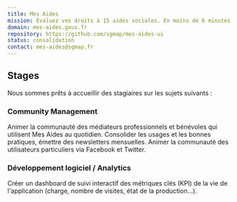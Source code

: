 ```yaml
---
title: Mes Aides
mission: Évaluez vos droits à 15 aides sociales. En moins de 6 minutes.
domain: mes-aides.gouv.fr
repository: https://github.com/sgmap/mes-aides-ui
status: consolidation
contact: mes-aides@sgmap.fr
---
```


## Stages

Nous sommes prêts à accueillir des stagiaires sur les sujets suivants :

### Community Management

Animer la communauté des médiateurs professionnels et bénévoles qui utilisent Mes Aides au quotidien. Consolider les usages et les bonnes pratiques, émettre des newsletters mensuelles. Animer la communauté des utilisateurs particuliers via Facebook et Twitter.

### Développement logiciel / Analytics

Créer un dashboard de suivi interactif des métriques clés (KPI) de la vie de l'application (charge, nombre de visites, état de la production…).
